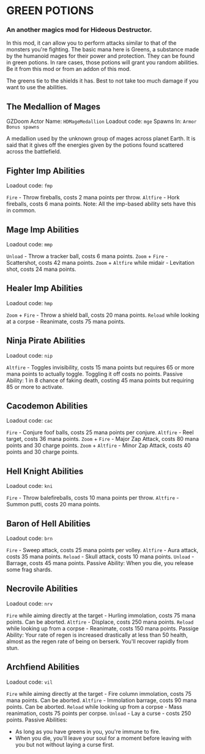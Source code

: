 # GREEN POTIONS
### An another magics mod for Hideous Destructor.

In this mod, it can allow you to perform attacks similar to that of the monsters you're fighting. The basic mana here is Greens, a substance made by the humanoid mages for their power and protection. They can be found in green potions. In rare cases, those potions will grant you random abilities. Be it from this mod or from an addon of this mod.

The greens tie to the shields it has. Best to not take too much damage if you want to use the abilities.


## The Medallion of Mages
GZDoom Actor Name: `HDMageMedallion`
Loadout code: `mge`
Spawns In: `Armor Bonus spawns`

A medallion used by the unknown group of mages across planet Earth. It is said that it gives off the energies given by the potions found scattered across the battlefield.


## Fighter Imp Abilities
Loadout code: `fmp`

`Fire` - Throw fireballs, costs 2 mana points per throw.
`Altfire` - Hork fireballs, costs 6 mana points.
Note: All the imp-based ability sets have this in common.


## Mage Imp Abilities
Loadout code: `mmp`

`Unload` - Throw a tracker ball, costs 6 mana points.
`Zoom` + `Fire` - Scattershot, costs 42 mana points.
`Zoom` + `Altfire` while midair - Levitation shot, costs 24 mana points.


## Healer Imp Abilities
Loadout code: `hmp`

`Zoom` + `Fire` - Throw a shield ball, costs 20 mana points.
`Reload` while looking at a corpse - Reanimate, costs 75 mana points.


## Ninja Pirate Abilities
Loadout code: `nip`

`Altfire` - Toggles invisibility, costs 15 mana points but requires 65 or more mana points to actually toggle. Toggling it off costs no points.
Passive Ability: 1 in 8 chance of faking death, costing 45 mana points but requiring 85 or more to activate.


## Cacodemon Abilities
Loadout code: `cac`

`Fire` - Conjure foof balls, costs 25 mana points per conjure.
`Altfire` - Reel target, costs 36 mana points.
`Zoom` + `Fire` - Major Zap Attack, costs 80 mana points and 30 charge points.
`Zoom` + `Altfire` - Minor Zap Attack, costs 40 points and 30 charge points.


## Hell Knight Abilities
Loadout code: `kni`

`Fire` - Throw balefireballs, costs 10 mana points per throw.
`Altfire` - Summon putti, costs 20 mana points.


## Baron of Hell Abilities
Loadout code: `brn`

`Fire` - Sweep attack, costs 25 mana points per volley.
`Altfire` - Aura attack, costs 35 mana points.
`Reload` - Skull attack, costs 10 mana points.
`Unload` - Barrage, costs 45 mana points.
Passive Ability: When you die, you release some frag shards.


## Necrovile Abilities
Loadout code: `nrv`

`Fire` while aiming directly at the target - Hurling immolation, costs 75 mana points. Can be aborted.
`Altfire` - Displace, costs 250 mana points.
`Reload` while looking up from a corpse - Reanimate, costs 150 mana points.
Passige Ability: Your rate of regen is increased drastically at less than 50 health, almost as the regen rate of being on berserk. You'll recover rapidly from stun.


## Archfiend Abilities
Loadout code: `vil`

`Fire` while aiming directly at the target - Fire column immolation, costs 75 mana points. Can be aborted.
`Altfire` - Immolation barrage, costs 90 mana points. Can be aborted.
`Reload` while looking up from a corpse - Mass reanimation, costs 75 points per corpse.
`Unload` - Lay a curse - costs 250 points.
Passive Abilities:
- As long as you have greens in you, you're immune to fire.
- When you die, you'll leave your soul for a moment before leaving with you but not without laying a curse first.
